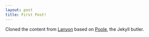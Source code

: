 ```yaml
---
layout: post
title: First Post!
---
```


Cloned the content from [Lanyon](http://lanyon.getpoole.com/) based on [Poole](http://getpoole.com), the Jekyll butler.
